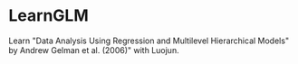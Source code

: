 # LearnGLM
Learn "Data Analysis  Using Regression and Multilevel Hierarchical Models" by Andrew Gelman et al. (2006)" with Luojun. 
